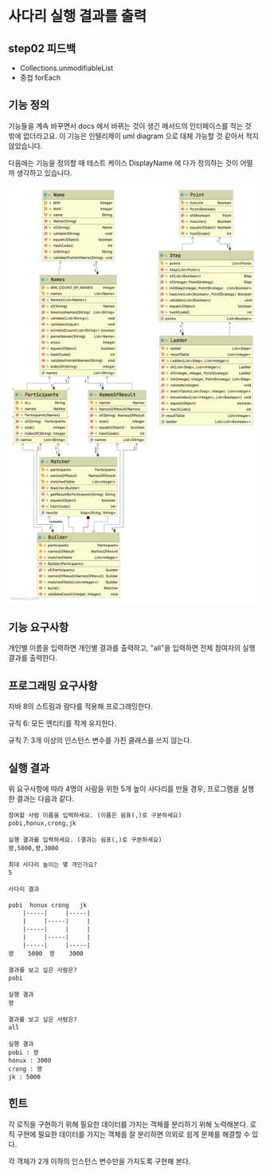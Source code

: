 # 사다리 실행 결과를 출력

## step02 피드백
- Collections.unmodifiableList
- 중첩 forEach

## 기능 정의
기능들을 계속 바꾸면서 docs 에서 바뀌는 것이 생긴 메서드의 인터페이스를 적는 것 밖에 없더라고요. 이 기능은 인텔리제이 uml diagram 으로 대체 가능할 것 같아서 
적지 않았습니다. 

다음에는 기능을 정의할 때 테스트 케이스 DisplayName 에 다가 정의하는 것이 어떨까 생각하고 있습니다. 

![image](./Ladder.png)

## 기능 요구사항
개인별 이름을 입력하면 개인별 결과를 출력하고, 
"all"을 입력하면 전체 참여자의 실행 결과를 출력한다.

## 프로그래밍 요구사항
자바 8의 스트림과 람다를 적용해 프로그래밍한다.

규칙 6: 모든 엔티티를 작게 유지한다.

규칙 7: 3개 이상의 인스턴스 변수를 가진 클래스를 쓰지 않는다.

## 실행 결과
위 요구사항에 따라 4명의 사람을 위한 5개 높이 사다리를 만들 경우, 
프로그램을 실행한 결과는 다음과 같다.

```
참여할 사람 이름을 입력하세요. (이름은 쉼표(,)로 구분하세요)
pobi,honux,crong,jk

실행 결과를 입력하세요. (결과는 쉼표(,)로 구분하세요)
꽝,5000,꽝,3000

최대 사다리 높이는 몇 개인가요?
5

사다리 결과

pobi  honux crong   jk
    |-----|     |-----|
    |     |-----|     |
    |-----|     |     |
    |     |-----|     |
    |-----|     |-----|
꽝    5000  꽝    3000

결과를 보고 싶은 사람은?
pobi

실행 결과
꽝

결과를 보고 싶은 사람은?
all

실행 결과
pobi : 꽝
honux : 3000
crong : 꽝
jk : 5000
```
## 힌트
각 로직을 구현하기 위해 필요한 데이터를 가지는 객체를 분리하기 위해 노력해본다. 
로직 구현에 필요한 데이터를 가지는 객체를 잘 분리하면 의외로 쉽게 문제를 해결할 수 있다.

각 객체가 2개 이하의 인스턴스 변수만을 가지도록 구현해 본다.
